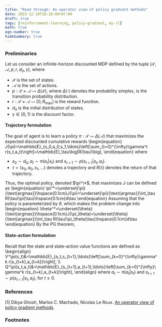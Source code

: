 ```yaml
---
title: "Read through: An operator view of policy gradient methods"
date: 2023-12-18T16:18:09+07:00
draft: true
tags: [reinforcement-learning, policy-gradient, my-rl]
math: true
eqn-number: true
hideSummary: true
---
```


### Preliminaries
Let us consider an infinite-horizon discounted MDP defined by the tuple $(\mathcal{S},\mathcal{A},p,r,d_0,\gamma)$, where
- $\mathcal{S}$ is the set of states.
- $\mathcal{A}$ is the set of actions.
- $p:\mathcal{S}\times\mathcal{A}\mapsto\Delta(\mathcal{S})$, where $\Delta(\cdot)$ denotes the probability simplex, is the transition probability distribution.
- $r:\mathcal{S}\times\mathcal{A}\mapsto[0,R_\text{max}]$ is the reward function.
- $d_0$ is the initial distribution of states.
- $\gamma\in[0,1)$ is the discount factor.

#### Trajectory formulation
The goal of agent is to learn a policy $\pi:\mathcal{S}\mapsto\Delta(\mathcal{A})$ that maximizes the expected discounted cumulative rewards
\begin{equation}
J(\pi)=\mathbb{E}\_{s_0,a_0,s_1,\ldots}\left[\sum_{t=0}^{\infty}\gamma^t r(s_t,a_t)\right]=\mathbb{E}\_\tau\big[R(\tau)\big],
\end{equation}
where
- $s_0\sim d_0,a_t\sim\pi(a_t\vert s_t)$ and $s_{t+1}\sim p(s_{t+1}\vert s_t,a_t)$.
- $\tau=(s_0,a_0,s_1,\ldots)$ denotes a trajectory and $R(\tau)$ denotes the return of that trajectory.

Thus, the optimal policy, denoted $\pi^\*$, that maximizes $J$ can be defined as
\begin{equation}
\pi^\*=\underset{\pi}{\text{argmax}}\hspace{0.1cm}J(\pi)=\underset{\pi}{\text{argmax}}\int_\tau R(\tau)\pi(\tau)\hspace{0.1cm}d\tau
\end{equation}
Assuming that the policy is parameterized by $\theta$, which makes the problem change into
\begin{equation}
\theta^\*=\underset{\theta}{\text{argmax}}\hspace{0.1cm}J(\pi_\theta)=\underset{\theta}{\text{argmax}}\int_\tau R(\tau)\pi_\theta(\tau)\hspace{0.1cm}d\tau
\end{equation}
By the PG theorem, 

#### State-action formulation
Recall that the state and state-action value functions are defined as
\begin{align}
V^\pi(s_t)&=\mathbb{E}\_{a_t,s_{t+1},\ldots}\left[\sum_{k=0}^{\infty}\gamma^k r(s_{t+k},a_{t+k})\right], \\\\ Q^\pi(s_t,a_t)&=\mathbb{E}\_{s_{t+1},a_{t+1},\ldots}\left[\sum_{k=0}^{\infty}\gamma^k r(s_{t+k},a_{t+k})\right],
\end{align}
where $a_t\sim\pi(a_t\vert s_t)$ and $s_{t+1}\sim p(s_{t+1}\vert s_t,a_t)$, for $t\geq 0$.


### References
[1] Dibya Ghosh, Marlos C. Machado, Nicolas Le Roux. [An operator view of policy gradient methods](https://arxiv.org/abs/2006.11266).

### Footnotes

